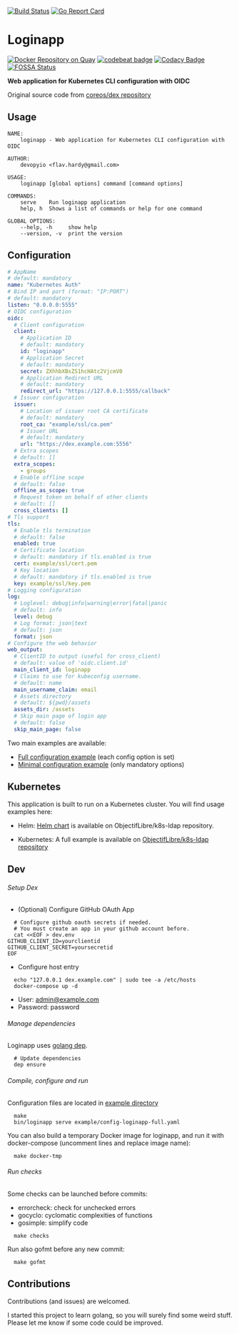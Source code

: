 [![Build Status](https://travis-ci.com/devopyio/loginapp.svg?branch=master)](https://travis-ci.com/devopyio/loginapp)
[![Go Report Card](https://goreportcard.com/badge/github.com/devopyio/loginapp)](https://goreportcard.com/report/github.com/devopyio/loginapp)

# Loginapp

[![Docker Repository on Quay](https://quay.io/repository/devopyio/loginapp/status "Docker Repository on Quay")](https://quay.io/repository/devopyio/loginapp) [![codebeat badge](https://codebeat.co/badges/bb90084d-9b89-4af7-9a2c-150b7d4802da)](https://codebeat.co/projects/github-com-devopyio-loginapp-master) [![Codacy Badge](https://api.codacy.com/project/badge/Grade/0689fc84adb844cab356a625625ef54c)](https://www.codacy.com/app/devopyio/loginapp?utm_source=github.com&amp;utm_medium=referral&amp;utm_content=devopyio/loginapp&amp;utm_campaign=Badge_Grade) [![FOSSA Status](https://app.fossa.io/api/projects/git%2Bgithub.com%2Fdevopyio%2Floginapp.svg?type=shield)](https://app.fossa.io/projects/git%2Bgithub.com%2Fdevopyio%2Floginapp?ref=badge_shield)



**Web application for Kubernetes CLI configuration with OIDC**

Original source code from [coreos/dex repository](https://github.com/coreos/dex/tree/master/cmd/example-app)

## Usage

```shell
NAME:
    loginapp - Web application for Kubernetes CLI configuration with OIDC

AUTHOR:
    devopyio <flav.hardy@gmail.com>

USAGE:
    loginapp [global options] command [command options]

COMMANDS:
    serve    Run loginapp application
    help, h  Shows a list of commands or help for one command

GLOBAL OPTIONS:
    --help, -h     show help
    --version, -v  print the version
```

## Configuration

```yaml
# AppName
# default: mandatory
name: "Kubernetes Auth"
# Bind IP and port (format: "IP:PORT")
# default: mandatory
listen: "0.0.0.0:5555"
# OIDC configuration
oidc:
  # Client configuration
  client:
    # Application ID
    # default: mandatory
    id: "loginapp"
    # Application Secret
    # default: mandatory
    secret: ZXhhbXBsZS1hcHAtc2VjcmV0
    # Application Redirect URL
    # default: mandatory
    redirect_url: "https://127.0.0.1:5555/callback"
  # Issuer configuration
  issuer:
    # Location of issuer root CA certificate
    # default: mandatory
    root_ca: "example/ssl/ca.pem"
    # Issuer URL
    # default: mandatory
    url: "https://dex.example.com:5556"
  # Extra scopes
  # default: []
  extra_scopes:
    - groups
  # Enable offline scope
  # default: false
  offline_as_scope: true
  # Request token on behalf of other clients
  # default: []
  cross_clients: []
# Tls support
tls:
  # Enable tls termination
  # default: false
  enabled: true
  # Certificate location
  # default: mandatory if tls.enabled is true
  cert: example/ssl/cert.pem
  # Key location
  # default: mandatory if tls.enabled is true
  key: example/ssl/key.pem
# Logging configuration
log:
  # Loglevel: debug|info|warning|error|fatal|panic
  # default: info
  level: debug
  # Log format: json|text
  # default: json
  format: json
# Configure the web behavior
web_output:
  # ClientID to output (useful for cross_client)
  # default: value of 'oidc.client.id'
  main_client_id: loginapp
  # Claims to use for kubeconfig username.
  # default: name
  main_username_claim: email
  # Assets directory
  # default: ${pwd}/assets
  assets_dir: /assets
  # Skip main page of login app
  # default: false
  skip_main_page: false
```

Two main examples are available:
* [Full configuration example](./example/config-loginapp-full.yaml) (each config option is set)
* [Minimal configuration example](./example/config-loginapp-minimal.yaml) (only mandatory options)

## Kubernetes

This application is built to run on a Kubernetes cluster. You will find usage examples here:
* Helm: [Helm chart](https://github.com/ObjectifLibre/k8s-ldap/tree/master/charts/k8s-ldap) is available on ObjectifLibre/k8s-ldap repository.

* Kubernetes: A full example is available on [ObjectifLibre/k8s-ldap repository](https://github.com/ObjectifLibre/k8s-ldap)

## Dev

###### Setup Dex

* (Optional) Configure GitHub OAuth App

```shell
  # Configure github oauth secrets if needed.
  # You must create an app in your github account before.
  cat <<EOF > dev.env
GITHUB_CLIENT_ID=yourclientid
GITHUB_CLIENT_SECRET=yoursecretid
EOF
```

* Configure host entry

```shell
  echo "127.0.0.1 dex.example.com" | sudo tee -a /etc/hosts
  docker-compose up -d
```

* User: admin@example.com
* Password: password

###### Manage dependencies

Loginapp uses [golang dep](https://golang.github.io/dep/docs/installation.html).

```shell
  # Update dependencies
  dep ensure
```

###### Compile, configure and run

Configuration files are located in [example directory](./example/)

```shell
  make
  bin/loginapp serve example/config-loginapp-full.yaml
```

You can also build a temporary Docker image for loginapp, and
run it with docker-compose (uncomment lines and replace image name):

```shell
  make docker-tmp
```

###### Run checks

Some checks can be launched before commits:
* errorcheck: check for unchecked errors
* gocyclo: cyclomatic complexities of functions
* gosimple: simplify code

```shell
  make checks
```

Run also gofmt before any new commit:

```shell
  make gofmt
```

## Contributions

Contributions (and issues) are welcomed.

I started this project to learn golang, so you will surely find some weird stuff. Please let me know if some code could be improved.
